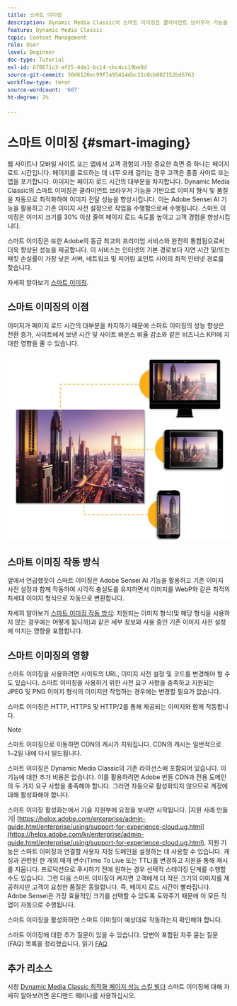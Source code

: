 ```yaml
---
title: 스마트 이미징
description: Dynamic Media Classic의 스마트 이미징은 클라이언트 브라우저 기능을 기반으로 이미지 형식 및 품질을 자동으로 최적화하여 이미지 전달 성능을 향상시킵니다. 이는 Adobe Sensei AI 기능을 활용하고 기존 이미지 사전 설정으로 작업을 수행함으로써 수행됩니다. 스마트 이미징과 이를 사용하여 더 빠른 페이지 로드를 통해 더 나은 고객 경험을 제공하는 방법에 대해 자세히 알아보십시오.
feature: Dynamic Media Classic
topic: Content Management
role: User
level: Beginner
doc-type: Tutorial
exl-id: 678671c3-af25-4da1-bc14-cbc4cc19be8d
source-git-commit: 30d6120ec99f7a95414dbc31c0cb002152bd6763
workflow-type: tm+mt
source-wordcount: '687'
ht-degree: 2%

---
```


# 스마트 이미징 {#smart-imaging}

웹 사이트나 모바일 사이트 또는 앱에서 고객 경험의 가장 중요한 측면 중 하나는 페이지 로드 시간입니다. 페이지를 로드하는 데 너무 오래 걸리는 경우 고객은 종종 사이트 또는 앱을 포기합니다. 이미지는 페이지 로드 시간의 대부분을 차지합니다. Dynamic Media Classic의 스마트 이미징은 클라이언트 브라우저 기능을 기반으로 이미지 형식 및 품질을 자동으로 최적화하여 이미지 전달 성능을 향상시킵니다. 이는 Adobe Sensei AI 기능을 활용하고 기존 이미지 사전 설정으로 작업을 수행함으로써 수행됩니다. 스마트 이미징은 이미지 크기를 30% 이상 줄여 페이지 로드 속도를 높이고 고객 경험을 향상시킵니다.

스마트 이미징은 또한 Adobe의 동급 최고의 프리미엄 서비스와 완전히 통합됨으로써 더욱 향상된 성능을 제공합니다. 이 서비스는 인터넷의 기본 경로보다 지연 시간 및/또는 패킷 손실률이 가장 낮은 서버, 네트워크 및 피어링 포인트 사이의 최적 인터넷 경로를 찾습니다.

자세히 알아보기 [스마트 이미징](https://experienceleague.adobe.com/docs/experience-manager-65/assets/dynamic/imaging-faq.html).

## 스마트 이미징의 이점

이미지가 페이지 로드 시간의 대부분을 차지하기 때문에 스마트 이미징의 성능 향상은 전환 증가, 사이트에서 보낸 시간 및 사이트 바운스 비율 감소와 같은 비즈니스 KPI에 지대한 영향을 줄 수 있습니다.

![이미지](assets/smart-imaging/smart-imaging-1.png)

## 스마트 이미징 작동 방식

앞에서 언급했듯이 스마트 이미징은 Adobe Sensei AI 기능을 활용하고 기존 이미지 사전 설정과 함께 작동하여 시각적 충실도를 유지하면서 이미지를 WebP와 같은 최적의 차세대 이미지 형식으로 자동으로 변환합니다.

자세히 알아보기 [스마트 이미징 작동 방식](https://experienceleague.adobe.com/docs/experience-manager-65/assets/dynamic/imaging-faq.html#how-does-smart-imaging-work): 지원되는 이미지 형식(및 해당 형식을 사용하지 않는 경우에는 어떻게 됩니까)과 같은 세부 정보와 사용 중인 기존 이미지 사전 설정에 미치는 영향을 포함합니다.

## 스마트 이미징의 영향

스마트 이미징을 사용하려면 사이트의 URL, 이미지 사전 설정 및 코드를 변경해야 할 수도 있습니다. 스마트 이미징을 사용하기 위한 사전 요구 사항을 충족하고 지원되는 JPEG 및 PNG 이미지 형식의 이미지만 작업하는 경우에는 변경할 필요가 없습니다.

스마트 이미징은 HTTP, HTTPS 및 HTTP/2를 통해 제공되는 이미지와 함께 작동합니다.

>[!NOTE]
>
>스마트 이미징으로 이동하면 CDN의 캐시가 지워집니다. CDN의 캐시는 일반적으로 1~2일 내에 다시 빌드됩니다.

스마트 이미징은 Dynamic Media Classic의 기존 라이선스에 포함되어 있습니다. 이 기능에 대한 추가 비용은 없습니다. 이를 활용하려면 Adobe 번들 CDN과 전용 도메인의 두 가지 요구 사항을 충족해야 합니다. 그러면 자동으로 활성화되지 않으므로 계정에 대해 활성화해야 합니다.

스마트 이미징 활성화는에서 기술 지원부에 요청을 보내면 시작됩니다. |지원 사례 만들기| [https://helpx.adobe.com/enterprise/admin-guide.html/enterprise/using/support-for-experience-cloud.ug.html](https://helpx.adobe.com/kr/enterprise/admin-guide.html/enterprise/using/support-for-experience-cloud.ug.html). 지원 기능은 스마트 이미징과 연결할 사용자 지정 도메인을 설정하는 데 사용할 수 있습니다. 캐싱과 관련된 한 개의 매개 변수(Time To Live 또는 TTL)를 변경하고 지원을 통해 캐시를 지웁니다. 프로덕션으로 푸시하기 전에 원하는 경우 선택적 스테이징 단계를 수행할 수도 있습니다. 그런 다음 스마트 이미징이 켜지면 고객에게 더 작은 크기의 이미지를 제공하지만 고객이 요청한 품질은 동일합니다. 즉, 페이지 로드 시간이 빨라집니다. Adobe Sensei은 가장 효율적인 크기를 선택할 수 있도록 도와주기 때문에 이 모든 작업이 자동으로 수행됩니다.

스마트 이미징을 활성화하면 스마트 이미징이 예상대로 작동하는지 확인해야 합니다.

스마트 이미징에 대한 추가 질문이 있을 수 있습니다. 답변이 포함된 자주 묻는 질문(FAQ) 목록을 정리했습니다. 읽기 [FAQ](https://experienceleague.adobe.com/docs/experience-manager-65/assets/dynamic/imaging-faq.html).

## 추가 리소스

시청 [Dynamic Media Classic 최적화 페이지 성능 스킬 빌더](https://seminars.adobeconnect.com/pzc1gw0cihpv) 스마트 이미징에 대해 자세히 알아보려면 온디맨드 웨비나를 사용하십시오.
